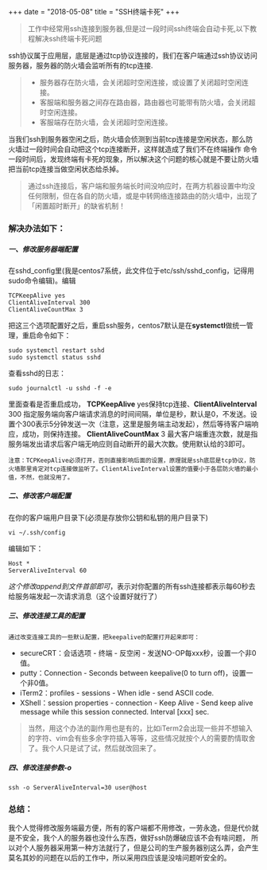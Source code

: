 +++
date = "2018-05-08"
title = "SSH终端卡死"
+++

>工作中经常用ssh连接到服务器,但是过一段时间ssh终端会自动卡死,以下教程解决ssh终端卡死问题

ssh协议属于应用层，底层是通过tcp协议连接的，我们在客户端通过ssh协议访问服务器，服务器的防火墙会监听所有的tcp连接.

>- 服务器存在防火墙，会关闭超时空闲连接，或设置了关闭超时空闲连接。
>- 客服端和服务器之间存在路由器，路由器也可能带有防火墙，会关闭超时空闲连接。
>- 客服端存在防火墙，会关闭超时空闲连接。

当我们ssh到服务器空闲之后，防火墙会侦测到当前tcp连接是空闲状态，那么防火墙过一段时间会自动把这个tcp连接断开，这样就造成了我们不在终端操作
命令一段时间后，发现终端有卡死的现象，所以解决这个问题的核心就是不要让防火墙把当前tcp连接当做空闲状态给杀掉。
>通过ssh连接后，客户端和服务端长时间没响应时，在两方机器设置中均没任何限制，但在各自的防火墙，或是中转网络连接路由的防火墙中，出现了「闲置超时断开」的缺省机制！

### 解决办法如下：
##### 一、修改服务器端配置
在sshd_config里(我是centos7系统，此文件位于etc/ssh/sshd_config，记得用sudo命令编辑)。编辑

    TCPKeepAlive yes
    ClientAliveInterval 300
    ClientAliveCountMax 3
把这三个选项配置好之后，重启ssh服务，centos7默认是在**systemctl**做统一管理，重启命令如下：

    sudo systemctl restart sshd
    sudo systemctl status sshd
查看sshd的日志：

    sudo journalctl -u sshd -f -e

里面查看是否重启成功，
**TCPKeepAlive** yes保持tcp连接、**ClientAliveInterval** 300 指定服务端向客户端请求消息的时间间隔，单位是秒，默认是0，不发送。设置个300表示5分钟发送一次（注意，这里是服务端主动发起），然后等待客户端响应，成功，则保持连接。
**ClientAliveCountMax** 3 最大客户端重连次数，就是指服务端发出请求后客户端无响应则自动断开的最大次数。使用默认给的3即可。

    注意：TCPKeepAlive必须打开，否则直接影响后面的设置，原理就是ssh底层是tcp协议，防火墙那里肯定对tcp连接做监听了。ClientAliveInterval设置的值要小于各层防火墙的最小值，不然，也就没用了。

##### 二、修改客户端配置
在你的客户端用户目录下(必须是存放你公钥和私钥的用户目录下)

    vi ~/.ssh/config
编辑如下：

    Host *
    ServerAliveInterval 60

*这个修改append到文件首部即可*，表示对你配置的所有ssh连接都表示每60秒去给服务端发起一次请求消息（这个设置好就行了）

##### 三、修改连接工具的配置

    通过改变连接工具的一些默认配置，把keepalive的配置打开起来即可：

- secureCRT：会话选项 - 终端 - 反空闲 - 发送NO-OP每xxx秒，设置一个非0值。
- putty：Connection - Seconds between keepalive(0 to turn off)，设置一个非0值。
- iTerm2：profiles - sessions - When idle - send ASCII code.
- XShell：session properties - connection - Keep Alive - Send keep alive message while this session connected. Interval [xxx] sec.

>当然，用这个办法的副作用也是有的，比如iTerm2会出现一些并不想输入的字符、vim会有些多余字符插入等等，这些情况就按个人的需要酌情取舍了。我个人只是试了试，然后就改回来了。


##### 四、修改连接参数-o

    ssh -o ServerAliveInterval=30 user@host

### 总结：

我个人觉得修改服务端最方便，所有的客户端都不用修改，一劳永逸，但是代价就是不安全，我个人的服务器也没什么东西，做好ssh防爆破应该不会有啥问题，
所以对个人服务器采用第一种方法就行了，但是公司的生产服务器别这么弄，会产生莫名其妙的问题在以后的工作中，所以采用四应该是没啥问题听安全的。




